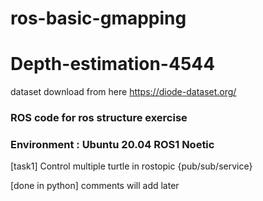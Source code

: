 # ros-basic-gmapping


# Depth-estimation-4544


dataset download from here
https://diode-dataset.org/




### ROS code for ros structure exercise
### Environment : Ubuntu 20.04 ROS1 Noetic 

[task1] Control multiple turtle in rostopic {pub/sub/service}

[done in python] comments will add later

